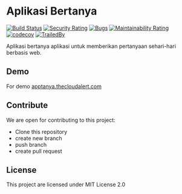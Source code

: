 # Aplikasi Bertanya
[![Build Status](https://travis-ci.com/drosanda/apptanya.svg?branch=main)](https://travis-ci.com/drosanda/apptanya) [![Security Rating](https://sonarcloud.io/api/project_badges/measure?project=drosanda_apptanya&metric=security_rating)](https://sonarcloud.io/dashboard?id=drosanda_apptanya) [![Bugs](https://sonarcloud.io/api/project_badges/measure?project=drosanda_apptanya&metric=bugs)](https://sonarcloud.io/dashboard?id=drosanda_apptanya) [![Maintainability Rating](https://sonarcloud.io/api/project_badges/measure?project=drosanda_apptanya&metric=sqale_rating)](https://sonarcloud.io/dashboard?id=drosanda_apptanya)  [![codecov](https://codecov.io/gh/drosanda/apptanya/branch/main/graph/badge.svg?token=CS2Y9O7PFT)](https://codecov.io/gh/drosanda/apptanya) [![TrailedBy](https://img.shields.io/badge/TrailedBy-SemeFramework4-fb898f?style=flat)](https://seme.framework.web.id/)

Aplikasi bertanya aplikasi untuk memberikan pertanyaan sehari-hari berbasis web.

## Demo
For demo [apptanya.thecloudalert.com](https://apptanya.thecloudalert.com)

## Contribute

We are open for contributing to this project:
- Clone this repository
- create new branch
- push branch
- create pull request


## License

This project are licensed under MIT License 2.0
